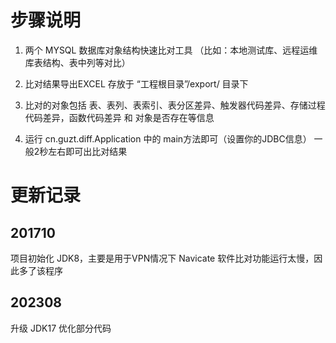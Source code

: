 # 步骤说明
1. 两个 MYSQL 数据库对象结构快速比对工具 （比如：本地测试库、远程运维库表结构、表中列等对比）

2. 比对结果导出EXCEL 存放于 “工程根目录”/export/ 目录下

3. 比对的对象包括 表、表列、表索引、表分区差异、触发器代码差异、存储过程代码差异，函数代码差异 和 对象是否存在等信息

4. 运行 cn.guzt.diff.Application 中的 main方法即可（设置你的JDBC信息）  一般2秒左右即可出比对结果

# 更新记录

## 201710
项目初始化 JDK8，主要是用于VPN情况下 Navicate 软件比对功能运行太慢，因此多了该程序

## 202308 
升级 JDK17 优化部分代码
